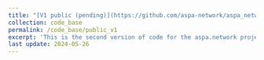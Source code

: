 ```yaml
---
title: "[V1 public (pending)](https://github.com/aspa-network/aspa_network_v1_public)"
collection: code_base
permalink: /code_base/public_v1
excerpt: 'This is the second version of code for the aspa.network project. The public code is for demonstration only. (pending)'
last update: 2024-05-26
---
```


